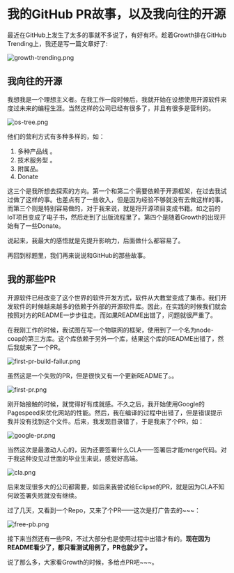 我的GitHub PR故事，以及我向往的开源
===

最近在GitHub上发生了太多的事就不多说了，有好有坏。趁着Growth排在GitHub Trending上，我还是写一篇文章好了:

![growth-trending.png](http://articles.phodal.com/github/growth-trending.png)


我向往的开源
---

我想我是一个理想主义者。在我工作一段时候后，我就开始在设想使用开源软件来度过未来的编程生涯。当然这样的公司已经有很多了，并且有很多是营利的。

![os-tree.png](http://articles.phodal.com/github/os-tree.png)

他们的营利方式有多种多样的，如：

1. 多种产品线 。
2. 技术服务型 。
3. 附属品。
4. Donate

这三个是我所想去探索的方向。第一个和第二个需要依赖于开源框架，在过去我试过做了这样的事。也差点有了一些收入，但是因为经验不够就没有去做这样的事。而第三个则是特别容易做的，对于我来说，就是将开源项目变成书籍。如之前的IoT项目变成了电子书，然后走到了出版流程里了。第四个是随着Growth的出现开始有了一些Donate。

说起来，我最大的感悟就是先提升影响力，后面做什么都容易了。

再回到标题里，我们再来说说和GitHub的那些故事。

我的那些PR
---

开源软件已经改变了这个世界的软件开发方式，软件从大教堂变成了集市。我们开发软件的时候越来越多的依赖于外部的开源软件库。因此，在实践的时候我们就会按照对方的README一步步往走。而如果README出错了，问题就很严重了。

在我刚工作的时候，我试图在写一个物联网的框架，使用到了一个名为node-coap的第三方库。这个库依赖于另外一个库，结果这个库的README出错了，然后我就来了一个PR。

![first-pr-build-failur.png](http://articles.phodal.com/github/first-pr-build-failur.png)

虽然这是一个失败的PR，但是很快又有一个更新README了。。

![first-pr.png](http://articles.phodal.com/github/first-pr.png)

刚开始接触的时候，就觉得好有成就感。不久之后，我开始使用Google的Pagespeed来优化网站的性能。然后，我在编译的过程中出错了，但是错误提示我并没有找到这个文件。后来，我发现目录错了，于是我来了个PR，如：

![google-pr.png](http://articles.phodal.com/github/google-pr.png)

当然这次是最激动人心的，因为还要签署什么CLA——签署后才能merge代码。对于我这种没见过世面的毕业生来说，感觉好高端。

![cla.png](http://articles.phodal.com/github/cla.png)

后来发现很多大的公司都需要，如后来我尝试给Eclipse的PR，就是因为CLA不知何故签署失败就没有继续。

过了几天，又看到一个Repo，又来了个PR——这次是打广告去的~~~：

![free-pb.png](http://articles.phodal.com/github/free-pb.png)

接下来当然还有一些PR，不过大部分也是使用过程中出错才有的。**现在因为README看少了，都只看测试用例了，PR也就少了。**

说了那么多，大家看Growth的时候，多给点PR吧~~~。
